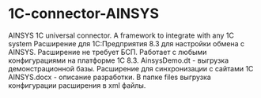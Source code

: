 # 1C-connector-AINSYS
AINSYS 1C universal connector. A framework to integrate with any 1C system
Расширение для 1С:Предприятия 8.3 для настройки обмена с AINSYS. Расширение не требует БСП. Работает с любыми конфигурациями на платформе 1С 8.3.
AinsysDemo.dt - выгрузка демонстрационной базы.
Расширение для синхронизации с сайтами 1С AINSYS.docx - описание разработки.
В папке files выгрузка конфигурации расширения в xml файлы.

